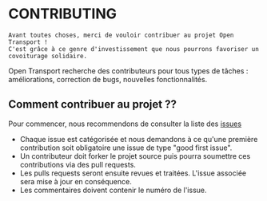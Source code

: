 # CONTRIBUTING

```
Avant toutes choses, merci de vouloir contribuer au projet Open Transport !
C'est grâce à ce genre d'investissement que nous pourrons favoriser un covoiturage solidaire.
```

Open Transport recherche des contributeurs pour tous types de tâches : améliorations, correction de bugs, nouvelles fonctionnalités.

## Comment contribuer au projet ??

Pour commencer, nous recommendons de consulter la liste des [issues](https://github.com/OpenClassrooms-Student-Center/7688581-Expert-Git-GitHub/issues)

- Chaque issue est catégorisée et nous demandons à ce qu'une première contribution soit obligatoire une issue de type "good first issue".
- Un contributeur doit forker le projet source puis pourra soumettre ces contributions via des pull requests.
- Les pulls requests seront ensuite revues et traitées. L'issue associée sera mise à jour en conséquence.
- Les commentaires doivent contenir le numéro de l'issue.
